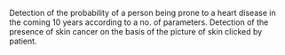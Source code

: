 Detection of the probability of a person being prone to a heart disease in the coming 10 years according to a no. of parameters.
Detection of the presence of skin cancer on the basis of the picture of skin clicked by patient.
